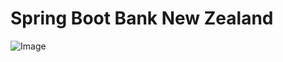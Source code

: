# Spring Boot Bank New Zealand

![Image](https://github.com/user-attachments/assets/84ab954f-ed08-493d-98e0-6890ef6e65e1)
